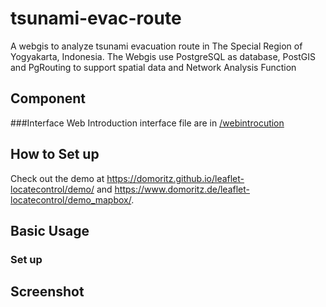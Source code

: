 # tsunami-evac-route

A webgis to analyze tsunami evacuation route in The Special Region of Yogyakarta, Indonesia. The Webgis use PostgreSQL as database, PostGIS and PgRouting to support spatial data and Network Analysis Function


## Component

###Interface
Web Introduction interface file are in [/webintrocution](https://github.com/R-fadhil/tsunami-evac-route/tree/main/webintroduction)


## How to Set up
Check out the demo at https://domoritz.github.io/leaflet-locatecontrol/demo/ and https://www.domoritz.de/leaflet-locatecontrol/demo_mapbox/.


## Basic Usage

### Set up

## Screenshot
